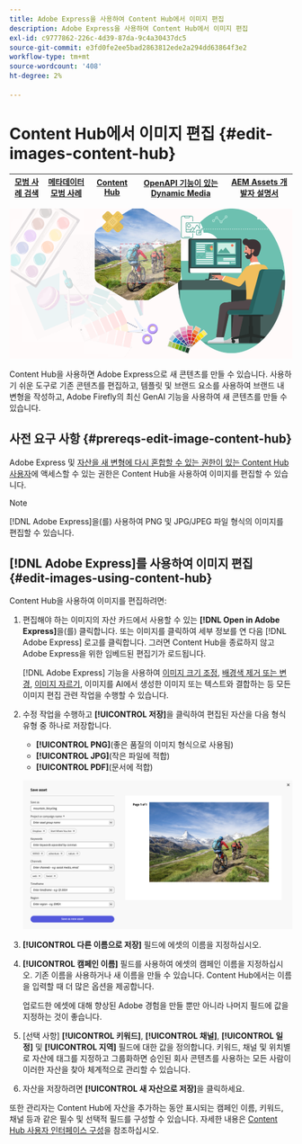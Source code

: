 ```yaml
---
title: Adobe Express을 사용하여 Content Hub에서 이미지 편집
description: Adobe Express을 사용하여 Content Hub에서 이미지 편집
exl-id: c9777862-226c-4d39-87da-9c4a30437dc5
source-git-commit: e3fd0fe2ee5bad2863812ede2a294dd63864f3e2
workflow-type: tm+mt
source-wordcount: '408'
ht-degree: 2%

---
```


# Content Hub에서 이미지 편집 {#edit-images-content-hub}

| [모범 사례 검색](/help/assets/search-best-practices.md) | [메타데이터 모범 사례](/help/assets/metadata-best-practices.md) | [Content Hub](/help/assets/product-overview.md) | [OpenAPI 기능이 있는 Dynamic Media](/help/assets/dynamic-media-open-apis-overview.md) | [AEM Assets 개발자 설명서](https://developer.adobe.com/experience-cloud/experience-manager-apis/) |
| ------------- | --------------------------- |---------|----|-----|

![Adobe Express을 사용하여 Content Hub에서 이미지 편집](assets/edit-images-content-hub.png)

Content Hub을 사용하면 Adobe Express으로 새 콘텐츠를 만들 수 있습니다. 사용하기 쉬운 도구로 기존 콘텐츠를 편집하고, 템플릿 및 브랜드 요소를 사용하여 브랜드 내 변형을 작성하고, Adobe Firefly의 최신 GenAI 기능을 사용하여 새 콘텐츠를 만들 수 있습니다.

## 사전 요구 사항 {#prereqs-edit-image-content-hub}

Adobe Express 및 [자산을 새 변형에 다시 혼합할 수 있는 권한이 있는 Content Hub 사용자](/help/assets/deploy-content-hub.md#onboard-content-hub-users-remix-assets)에 액세스할 수 있는 권한은 Content Hub을 사용하여 이미지를 편집할 수 있습니다.

>[!NOTE]
>
>[!DNL Adobe Express]을(를) 사용하여 PNG 및 JPG/JPEG 파일 형식의 이미지를 편집할 수 있습니다.

## [!DNL Adobe Express]를 사용하여 이미지 편집 {#edit-images-using-content-hub}

Content Hub을 사용하여 이미지를 편집하려면:

1. 편집해야 하는 이미지의 자산 카드에서 사용할 수 있는 **[!DNL Open in Adobe Express]**&#x200B;을(를) 클릭합니다. 또는 이미지를 클릭하여 세부 정보를 연 다음 [!DNL Adobe Express] 로고를 클릭합니다. 그러면 Content Hub을 종료하지 않고 Adobe Express을 위한 임베드된 편집기가 로드됩니다.

   [!DNL Adobe Express] 기능을 사용하여 [이미지 크기 조정](https://helpx.adobe.com/express/using/resize-image.html), [배경색 제거 또는 변경](https://helpx.adobe.com/express/using/remove-background.html), [이미지 자르기](https://helpx.adobe.com/express/using/crop-image.html), 이미지를 AI에서 생성한 이미지 또는 텍스트와 결합하는 등 모든 이미지 편집 관련 작업을 수행할 수 있습니다.

1. 수정 작업을 수행하고 **[!UICONTROL 저장]**&#x200B;을 클릭하여 편집된 자산을 다음 형식 유형 중 하나로 저장합니다.

   * **[!UICONTROL PNG]**(좋은 품질의 이미지 형식으로 사용됨)
   * **[!UICONTROL JPG]**(작은 파일에 적합)
   * **[!UICONTROL PDF]**(문서에 적합)

   ![Adobe Express로 이미지 저장](assets/adobe-express-save-as.png)

1. **[!UICONTROL 다른 이름으로 저장]** 필드에 에셋의 이름을 지정하십시오.

1. **[!UICONTROL 캠페인 이름]** 필드를 사용하여 에셋의 캠페인 이름을 지정하십시오. 기존 이름을 사용하거나 새 이름을 만들 수 있습니다. Content Hub에서는 이름을 입력할 때 더 많은 옵션을 제공합니다. <!--You can define multiple Campaign names for your upload. While you are typing a name, either click anywhere else within the dialog box or press the `,` (Comma) key to register the name.-->

   업로드한 에셋에 대해 향상된 Adobe 경험을 만들 뿐만 아니라 나머지 필드에 값을 지정하는 것이 좋습니다.

1. [선택 사항] **[!UICONTROL 키워드]**, **[!UICONTROL 채널]**, **[!UICONTROL 일정]** 및 **[!UICONTROL 지역]** 필드에 대한 값을 정의합니다. 키워드, 채널 및 위치별로 자산에 태그를 지정하고 그룹화하면 승인된 회사 콘텐츠를 사용하는 모든 사람이 이러한 자산을 찾아 체계적으로 관리할 수 있습니다.

1. 자산을 저장하려면 **[!UICONTROL 새 자산으로 저장]**&#x200B;을 클릭하세요.

또한 관리자는 Content Hub에 자산을 추가하는 동안 표시되는 캠페인 이름, 키워드, 채널 등과 같은 필수 및 선택적 필드를 구성할 수 있습니다. 자세한 내용은 [Content Hub 사용자 인터페이스 구성](configure-content-hub-ui-options.md#configure-upload-options-content-hub)을 참조하십시오.
